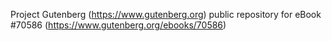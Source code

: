 Project Gutenberg (https://www.gutenberg.org) public repository for
eBook #70586 (https://www.gutenberg.org/ebooks/70586)
